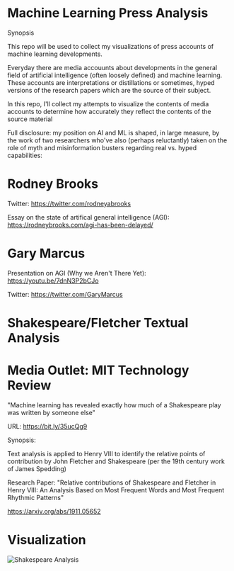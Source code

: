 # Machine Learning Press Analysis

Synopsis

This repo will be used to collect my visualizations of press accounts of machine learning developments.

Everyday there are media accouunts about developments in the general field of artificial intelligence (often loosely defined) and machine learning. These accounts are interpretations or distillations or sometimes, hyped versions of the research papers which are the source of their subject.

In this repo, I'll collect my attempts to visualize the contents of media accounts to determine how accurately they reflect the contents of the source material

Full disclosure: my position on AI and ML is shaped, in large measure, by the work of two researchers who've also (perhaps reluctantly) taken on the role of myth and misinformation busters regarding real vs. hyped capabilities:

# Rodney Brooks

Twitter:  https://twitter.com/rodneyabrooks

Essay on the state of artifical general intelligence (AGI): https://rodneybrooks.com/agi-has-been-delayed/


# Gary Marcus

Presentation on AGI (Why we Aren't There Yet): https://youtu.be/7dnN3P2bCJo

Twitter:  https://twitter.com/GaryMarcus



# Shakespeare/Fletcher Textual Analysis

# Media Outlet: MIT Technology Review 
"Machine learning has revealed exactly how much of a Shakespeare play was written by someone else"

URL: https://bit.ly/35ucQg9

Synopsis:

Text analysis is applied to Henry VIII to identify the relative points of contribution by John Fletcher and Shakespeare (per the 19th century work of James Spedding)

Research Paper: 
"Relative contributions of Shakespeare and Fletcher in Henry VIII: An Analysis Based on Most Frequent Words and Most Frequent Rhythmic Patterns"

https://arxiv.org/abs/1911.05652

# Visualization

![Shakespeare Analysis](https://mlabshare.blob.core.windows.net/malbshare/Shakespeare-Neural-Network-Story-Flow.png)
